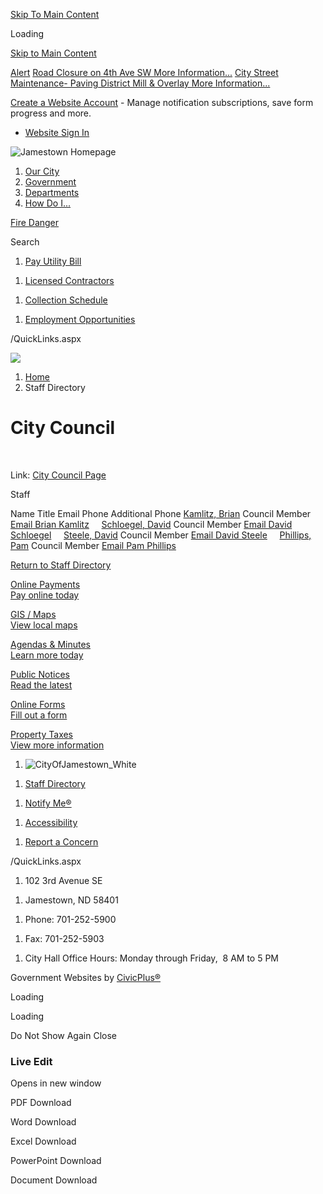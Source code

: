 [Skip To Main Content](https://www.jamestownnd.gov/Directory.aspx?did=16%2F)

Loading

[Skip to Main Content](https://www.jamestownnd.gov/Directory.aspx?did=16%2F)

[Alert](https://www.jamestownnd.gov/AlertCenter.aspx) [Road Closure on 4th Ave SW More Information...](https://www.jamestownnd.gov/AlertCenter.aspx?AID=Road-Closure-on-4th-Ave-SW-52) [City Street Maintenance- Paving District Mill &amp; Overlay More Information...](https://www.jamestownnd.gov/AlertCenter.aspx?AID=City-Street-Maintenance-Paving-District--51)

[Create a Website Account](https://www.jamestownnd.gov/MyAccount/ProfileCreate) - Manage notification subscriptions, save form progress and more.   

- [Website Sign In](https://www.jamestownnd.gov/MyAccount)

![Jamestown Homepage](https://www.jamestownnd.gov/ImageRepository/Document?documentID=1147)

1. [Our City](https://www.jamestownnd.gov/101/Our-City)
2. [Government](https://www.jamestownnd.gov/27/Government)
3. [Departments](https://www.jamestownnd.gov/149/Departments)
4. [How Do I...](https://www.jamestownnd.gov/9/How-Do-I)

[Fire Danger](https://burnrestrictions.nd.gov)

Search

1. [Pay Utility Bill](https://payments.municipay.com/a3da69e0a00a11ea9b89410d8c3cf774/search/4584cdd01c6222fbb69a688bd28f3e1419eca690)

<!--THE END-->

1. [Licensed Contractors](https://www.jamestownnd.gov/180/Building)

<!--THE END-->

1. [Collection Schedule](https://jmst.maps.arcgis.com/apps/instant/filtergallery/index.html?appid=c447f5ef942d45fc9d23e077d3b35d82)

<!--THE END-->

1. [Employment Opportunities](https://www.jamestownnd.gov/Jobs.aspx)

/QuickLinks.aspx

![](https://www.jamestownnd.gov/ImageRepository/Document?documentID=730)

1. [Home](https://www.jamestownnd.gov)
2. Staff Directory

# City Council

 

Link: [City Council Page](https://www.jamestownnd.gov/201/City-Council)

Staff

Name Title Email Phone Additional Phone [Kamlitz, Brian](https://www.jamestownnd.gov/directory.aspx?EID=23) Council Member [Email Brian Kamlitz](mailto:bkamlitz@jamestownnd.gov)     [Schloegel, David](https://www.jamestownnd.gov/directory.aspx?EID=24) Council Member [Email David Schloegel](mailto:dschloegel@jamestownnd.gov)     [Steele, David](https://www.jamestownnd.gov/directory.aspx?EID=25) Council Member [Email David Steele](mailto:dsteele@jamestownnd.gov)     [Phillips, Pam](https://www.jamestownnd.gov/directory.aspx?EID=44) Council Member [Email Pam Phillips](mailto:pphillips@jamestownnd.gov)    

[Return to Staff Directory](https://www.jamestownnd.gov/Directory.aspx)

[Online Payments  
Pay online today](https://www.jamestownnd.gov/223/Online-Payments)

[GIS / Maps  
View local maps](https://www.jamestownnd.gov/198)

[Agendas &amp; Minutes  
Learn more today](https://www.jamestownnd.gov/agendacenter)

[Public Notices  
Read the latest](https://www.jamestownnd.gov/246/Current-Public-Announcements)

[Online Forms  
Fill out a form](https://www.jamestownnd.gov/218/2410/Online-Forms)

[Property Taxes  
View more information](https://www.stutsmancounty.gov/ndptip)

1. ![CityOfJamestown_White](https://www.jamestownnd.gov/ImageRepository/Document?documentId=1151)

<!--THE END-->

1. [Staff Directory](https://www.jamestownnd.gov/directory.aspx)

<!--THE END-->

1. [Notify Me®](https://www.jamestownnd.gov/list.aspx)

<!--THE END-->

1. [Accessibility](https://www.jamestownnd.gov/accessibility)

<!--THE END-->

1. [Report a Concern](https://www.jamestownnd.gov/FormCenter/Reach-Us-5/Get-In-Touch-46)

/QuickLinks.aspx

1. 102 3rd Avenue SE

<!--THE END-->

1. Jamestown, ND 58401

<!--THE END-->

1. Phone: 701-252-5900

<!--THE END-->

1. Fax: 701-252-5903

<!--THE END-->

1. City Hall Office Hours: Monday through Friday,  8 AM to 5 PM

Government Websites by [CivicPlus®](https://connect.civicplus.com/referral)

Loading

Loading

Do Not Show Again Close

### Live Edit

Opens in new window

PDF Download

Word Download

Excel Download

PowerPoint Download

Document Download